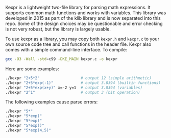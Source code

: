 Kexpr is a lightweight two-file library for parsing math expressions. It
supports common math functions and works with variables. This library was
developed in 2015 as part of the klib library and is now separated into this
repo. Some of the design choices may be questionable and error checking is not
very robust, but the library is largely usable.

To use kexpr as a library, you may copy both `kexpr.h` and `kexpr.c` to your
own source code tree and call functions in the header file. Kexpr also comes
with a simple command-line interface. To compile:
```sh
gcc -O3 -Wall -std=c99 -DKE_MAIN kexpr.c -o kexpr
```
Here are some examples:
```sh
./kexpr "2+5*2"                  # output 12 (simple arithmetic)
./kexpr "2+5*exp(-1)"            # output 3.8394 (builtin functions)
./kexpr "2+5*exp(x+y)" x=-2 y=1  # output 3.8394 (variables)
./kexpr "2^1"                    # output 3 (bit operation)
```
The following examples cause parse errors:
```sh
./kexpr "5*"
./kexpr "5*exp("
./kexpr "5*exp)"
./kexpr "5*exp()"
./kexpr "5*exp(4,5)"
```
